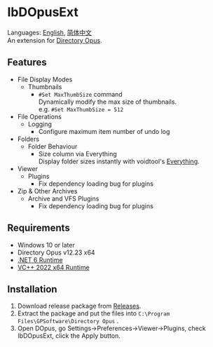 # IbDOpusExt
Languages: [English](README.md), [简体中文](README.zh-Hans.md)  
An extension for [Directory Opus](https://www.gpsoft.com.au/).

## Features
* File Display Modes
  * Thumbnails
    * `#Set MaxThumbSize` command  
      Dynamically modify the max size of thumbnails.  
      e.g. `#Set MaxThumbSize = 512`
* File Operations
  * Logging
    * Configure maximum item number of undo log
* Folders
  * Folder Behaviour
    * Size column via Everything  
      Display folder sizes instantly with voidtool's [Everything](https://www.voidtools.com/).
* Viewer
  * Plugins
    * Fix dependency loading bug for plugins
* Zip & Other Archives
  * Archive and VFS Plugins
    * Fix dependency loading bug for plugins

## Requirements
* Windows 10 or later
* Directory Opus v12.23 x64
* [.NET 6 Runtime](https://dotnet.microsoft.com/download/dotnet/thank-you/runtime-desktop-6.0.6-windows-x64-installer)
* [VC++ 2022 x64 Runtime](https://aka.ms/vs/17/release/vc_redist.x64.exe)

## Installation
1. Download release package from [Releases](../../releases).
2. Extract the package and put the files into `C:\Program Files\GPSoftware\Directory Opus` .
3. Open DOpus, go Settings→Preferences→Viewer→Plugins, check IbDOpusExt, click the Apply button.